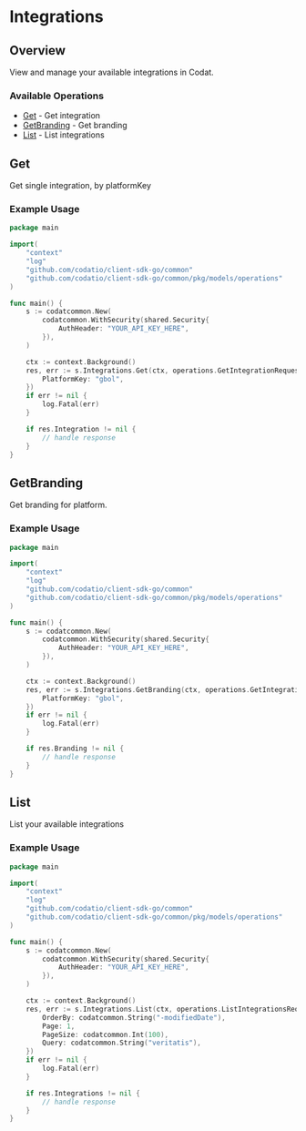# Integrations

## Overview

View and manage your available integrations in Codat.

### Available Operations

* [Get](#get) - Get integration
* [GetBranding](#getbranding) - Get branding
* [List](#list) - List integrations

## Get

Get single integration, by platformKey

### Example Usage

```go
package main

import(
	"context"
	"log"
	"github.com/codatio/client-sdk-go/common"
	"github.com/codatio/client-sdk-go/common/pkg/models/operations"
)

func main() {
    s := codatcommon.New(
        codatcommon.WithSecurity(shared.Security{
            AuthHeader: "YOUR_API_KEY_HERE",
        }),
    )

    ctx := context.Background()
    res, err := s.Integrations.Get(ctx, operations.GetIntegrationRequest{
        PlatformKey: "gbol",
    })
    if err != nil {
        log.Fatal(err)
    }

    if res.Integration != nil {
        // handle response
    }
}
```

## GetBranding

Get branding for platform.

### Example Usage

```go
package main

import(
	"context"
	"log"
	"github.com/codatio/client-sdk-go/common"
	"github.com/codatio/client-sdk-go/common/pkg/models/operations"
)

func main() {
    s := codatcommon.New(
        codatcommon.WithSecurity(shared.Security{
            AuthHeader: "YOUR_API_KEY_HERE",
        }),
    )

    ctx := context.Background()
    res, err := s.Integrations.GetBranding(ctx, operations.GetIntegrationsBrandingRequest{
        PlatformKey: "gbol",
    })
    if err != nil {
        log.Fatal(err)
    }

    if res.Branding != nil {
        // handle response
    }
}
```

## List

List your available integrations

### Example Usage

```go
package main

import(
	"context"
	"log"
	"github.com/codatio/client-sdk-go/common"
	"github.com/codatio/client-sdk-go/common/pkg/models/operations"
)

func main() {
    s := codatcommon.New(
        codatcommon.WithSecurity(shared.Security{
            AuthHeader: "YOUR_API_KEY_HERE",
        }),
    )

    ctx := context.Background()
    res, err := s.Integrations.List(ctx, operations.ListIntegrationsRequest{
        OrderBy: codatcommon.String("-modifiedDate"),
        Page: 1,
        PageSize: codatcommon.Int(100),
        Query: codatcommon.String("veritatis"),
    })
    if err != nil {
        log.Fatal(err)
    }

    if res.Integrations != nil {
        // handle response
    }
}
```

